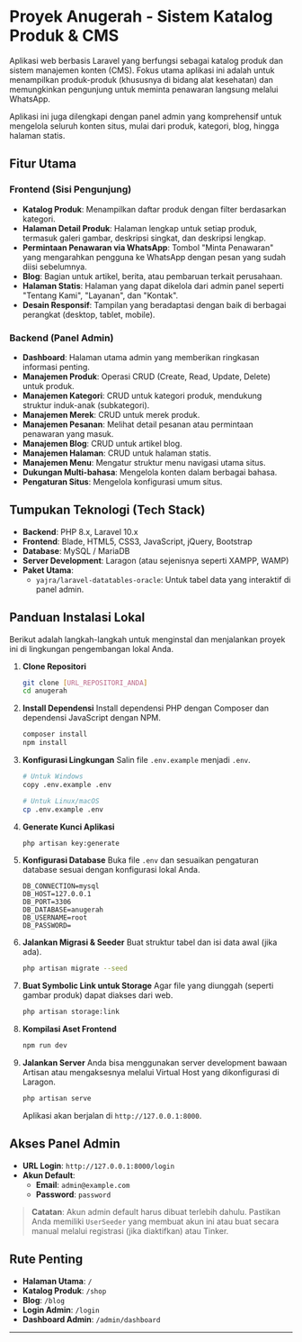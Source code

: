 # Proyek Anugerah - Sistem Katalog Produk & CMS

Aplikasi web berbasis Laravel yang berfungsi sebagai katalog produk dan sistem manajemen konten (CMS). Fokus utama aplikasi ini adalah untuk menampilkan produk-produk (khususnya di bidang alat kesehatan) dan memungkinkan pengunjung untuk meminta penawaran langsung melalui WhatsApp.

Aplikasi ini juga dilengkapi dengan panel admin yang komprehensif untuk mengelola seluruh konten situs, mulai dari produk, kategori, blog, hingga halaman statis.

## Fitur Utama

### Frontend (Sisi Pengunjung)
- **Katalog Produk**: Menampilkan daftar produk dengan filter berdasarkan kategori.
- **Halaman Detail Produk**: Halaman lengkap untuk setiap produk, termasuk galeri gambar, deskripsi singkat, dan deskripsi lengkap.
- **Permintaan Penawaran via WhatsApp**: Tombol "Minta Penawaran" yang mengarahkan pengguna ke WhatsApp dengan pesan yang sudah diisi sebelumnya.
- **Blog**: Bagian untuk artikel, berita, atau pembaruan terkait perusahaan.
- **Halaman Statis**: Halaman yang dapat dikelola dari admin panel seperti "Tentang Kami", "Layanan", dan "Kontak".
- **Desain Responsif**: Tampilan yang beradaptasi dengan baik di berbagai perangkat (desktop, tablet, mobile).

### Backend (Panel Admin)
- **Dashboard**: Halaman utama admin yang memberikan ringkasan informasi penting.
- **Manajemen Produk**: Operasi CRUD (Create, Read, Update, Delete) untuk produk.
- **Manajemen Kategori**: CRUD untuk kategori produk, mendukung struktur induk-anak (subkategori).
- **Manajemen Merek**: CRUD untuk merek produk.
- **Manajemen Pesanan**: Melihat detail pesanan atau permintaan penawaran yang masuk.
- **Manajemen Blog**: CRUD untuk artikel blog.
- **Manajemen Halaman**: CRUD untuk halaman statis.
- **Manajemen Menu**: Mengatur struktur menu navigasi utama situs.
- **Dukungan Multi-bahasa**: Mengelola konten dalam berbagai bahasa.
- **Pengaturan Situs**: Mengelola konfigurasi umum situs.

## Tumpukan Teknologi (Tech Stack)

- **Backend**: PHP 8.x, Laravel 10.x
- **Frontend**: Blade, HTML5, CSS3, JavaScript, jQuery, Bootstrap
- **Database**: MySQL / MariaDB
- **Server Development**: Laragon (atau sejenisnya seperti XAMPP, WAMP)
- **Paket Utama**:
  - `yajra/laravel-datatables-oracle`: Untuk tabel data yang interaktif di panel admin.

## Panduan Instalasi Lokal

Berikut adalah langkah-langkah untuk menginstal dan menjalankan proyek ini di lingkungan pengembangan lokal Anda.

1.  **Clone Repositori**
    ```bash
    git clone [URL_REPOSITORI_ANDA]
    cd anugerah
    ```

2.  **Install Dependensi**
    Install dependensi PHP dengan Composer dan dependensi JavaScript dengan NPM.
    ```bash
    composer install
    npm install
    ```

3.  **Konfigurasi Lingkungan**
    Salin file `.env.example` menjadi `.env`.
    ```bash
    # Untuk Windows
    copy .env.example .env

    # Untuk Linux/macOS
    cp .env.example .env
    ```

4.  **Generate Kunci Aplikasi**
    ```bash
    php artisan key:generate
    ```

5.  **Konfigurasi Database**
    Buka file `.env` dan sesuaikan pengaturan database sesuai dengan konfigurasi lokal Anda.
    ```env
    DB_CONNECTION=mysql
    DB_HOST=127.0.0.1
    DB_PORT=3306
    DB_DATABASE=anugerah
    DB_USERNAME=root
    DB_PASSWORD=
    ```

6.  **Jalankan Migrasi & Seeder**
    Buat struktur tabel dan isi data awal (jika ada).
    ```bash
    php artisan migrate --seed
    ```

7.  **Buat Symbolic Link untuk Storage**
    Agar file yang diunggah (seperti gambar produk) dapat diakses dari web.
    ```bash
    php artisan storage:link
    ```

8.  **Kompilasi Aset Frontend**
    ```bash
    npm run dev
    ```

9.  **Jalankan Server**
    Anda bisa menggunakan server development bawaan Artisan atau mengaksesnya melalui Virtual Host yang dikonfigurasi di Laragon.
    ```bash
    php artisan serve
    ```
    Aplikasi akan berjalan di `http://127.0.0.1:8000`.

## Akses Panel Admin

- **URL Login**: `http://127.0.0.1:8000/login`
- **Akun Default**:
  - **Email**: `admin@example.com`
  - **Password**: `password`

> **Catatan**: Akun admin default harus dibuat terlebih dahulu. Pastikan Anda memiliki `UserSeeder` yang membuat akun ini atau buat secara manual melalui registrasi (jika diaktifkan) atau Tinker.

## Rute Penting

- **Halaman Utama**: `/`
- **Katalog Produk**: `/shop`
- **Blog**: `/blog`
- **Login Admin**: `/login`
- **Dashboard Admin**: `/admin/dashboard`

---
